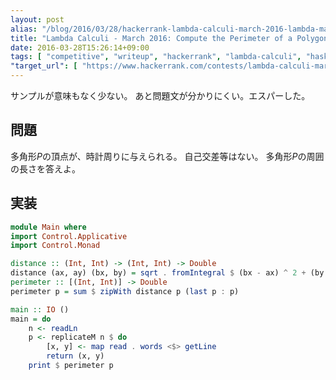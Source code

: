 ```yaml
---
layout: post
alias: "/blog/2016/03/28/hackerrank-lambda-calculi-march-2016-lambda-march-compute-the-perimeter-of-a-polygon/"
title: "Lambda Calculi - March 2016: Compute the Perimeter of a Polygon"
date: 2016-03-28T15:26:14+09:00
tags: [ "competitive", "writeup", "hackerrank", "lambda-calculi", "haskell" ]
"target_url": [ "https://www.hackerrank.com/contests/lambda-calculi-march-2016/challenges/lambda-march-compute-the-perimeter-of-a-polygon" ]
---
```


サンプルが意味もなく少ない。
あと問題文が分かりにくい。エスパーした。

## 問題

多角形$P$の頂点が、時計周りに与えられる。
自己交差等はない。
多角形$P$の周囲の長さを答えよ。

## 実装

``` haskell
module Main where
import Control.Applicative
import Control.Monad

distance :: (Int, Int) -> (Int, Int) -> Double
distance (ax, ay) (bx, by) = sqrt . fromIntegral $ (bx - ax) ^ 2 + (by - ay) ^ 2
perimeter :: [(Int, Int)] -> Double
perimeter p = sum $ zipWith distance p (last p : p)

main :: IO ()
main = do
    n <- readLn
    p <- replicateM n $ do
        [x, y] <- map read . words <$> getLine
        return (x, y)
    print $ perimeter p
```
